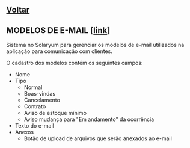 [Voltar](./00_INDEX.md)
---

## MODELOS DE E-MAIL [[link](https://sandbox.solaryum.com.br/fotus-yfe/configuracoes/modelos-de-email)]

Sistema no Solaryum para gerenciar os modelos de e-mail utilizados na aplicação para comunicação com clientes.

O cadastro dos modelos contém os seguintes campos:

- Nome
- Tipo
    - Normal
    - Boas-vindas
    - Cancelamento
    - Contrato
    - Aviso de estoque mínimo
    - Aviso mudança para "Em andamento" da ocorrência
- Texto do e-mail
- Anexos
    - Botão de upload de arquivos que serão anexados ao e-mail
